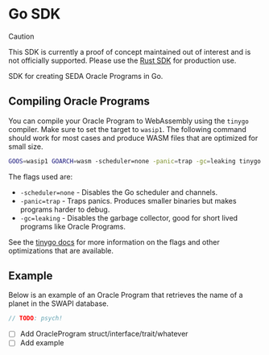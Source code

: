 # Go SDK

> [!CAUTION]
> This SDK is currently a proof of concept maintained out of interest and is not officially supported. Please use the [Rust SDK](../rs-sdk) for production use.

SDK for creating SEDA Oracle Programs in Go.

## Compiling Oracle Programs

You can compile your Oracle Program to WebAssembly using the `tinygo` compiler. Make sure to set the target to `wasip1`. The following command should work for most cases and produce WASM files that are optimized for small size.

```bash
GOOS=wasip1 GOARCH=wasm -scheduler=none -panic=trap -gc=leaking tinygo build -target=wasip1 -o ./oracle-program.wasm ./main.go
```

The flags used are:
- `-scheduler=none` - Disables the Go scheduler and channels.
- `-panic=trap` - Traps panics. Produces smaller binaries but makes programs harder to debug.
- `-gc=leaking` - Disables the garbage collector, good for short lived programs like Oracle Programs.

See the [tinygo docs](https://tinygo.org/docs/reference/usage/important-options/) for more information on the flags and other optimizations that are available.

## Example

Below is an example of an Oracle Program that retrieves the name of a planet in the SWAPI database.

```go
// TODO: psych!
```

- [ ] Add OracleProgram struct/interface/trait/whatever
- [ ] Add example
